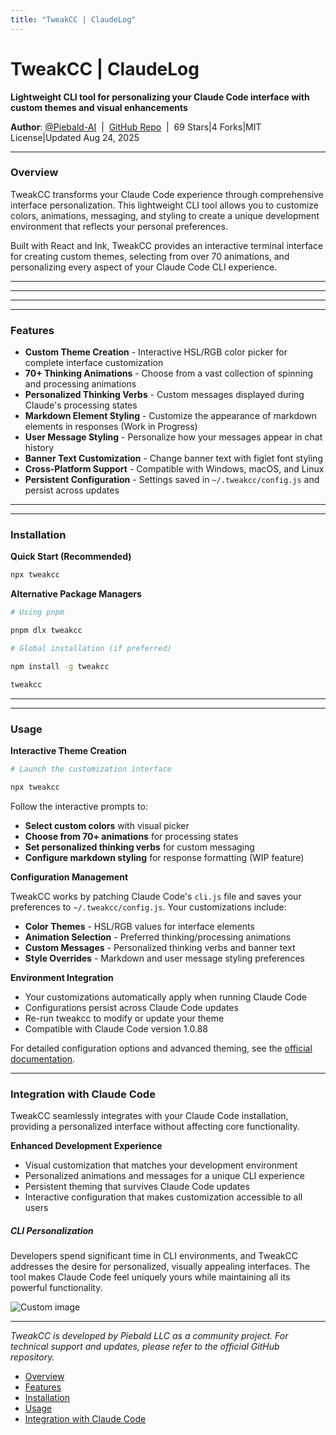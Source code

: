 ```yaml
---
title: "TweakCC | ClaudeLog"
---
```


# TweakCC | ClaudeLog

**Lightweight CLI tool for personalizing your Claude Code interface with custom themes and visual enhancements**

**Author**: [@Piebald-AI](https://github.com/Piebald-AI)  |  [GitHub Repo](https://github.com/Piebald-AI/tweakcc)  |  69 Stars|4 Forks|MIT License|Updated Aug 24, 2025

* * *

### Overview[​](#overview "Direct link to Overview")

TweakCC transforms your Claude Code experience through comprehensive interface personalization. This lightweight CLI tool allows you to customize colors, animations, messaging, and styling to create a unique development environment that reflects your personal preferences.

Built with React and Ink, TweakCC provides an interactive terminal interface for creating custom themes, selecting from over 70 animations, and personalizing every aspect of your Claude Code CLI experience.

* * *

* * *

<!-- Screenshot temporarily removed due to missing asset -->

* * *

* * *

### Features[​](#features "Direct link to Features")

-   **Custom Theme Creation** - Interactive HSL/RGB color picker for complete interface customization
-   **70+ Thinking Animations** - Choose from a vast collection of spinning and processing animations
-   **Personalized Thinking Verbs** - Custom messages displayed during Claude's processing states
-   **Markdown Element Styling** - Customize the appearance of markdown elements in responses (Work in Progress)
-   **User Message Styling** - Personalize how your messages appear in chat history
-   **Banner Text Customization** - Change banner text with figlet font styling
-   **Cross-Platform Support** - Compatible with Windows, macOS, and Linux
-   **Persistent Configuration** - Settings saved in `~/.tweakcc/config.js` and persist across updates

* * *

* * *

### Installation[​](#installation "Direct link to Installation")

**Quick Start (Recommended)**

```bash
npx tweakcc

```

**Alternative Package Managers**

```bash
# Using pnpm

pnpm dlx tweakcc

# Global installation (if preferred)

npm install -g tweakcc

tweakcc

```

* * *

* * *

### Usage[​](#usage "Direct link to Usage")

**Interactive Theme Creation**

```bash
# Launch the customization interface

npx tweakcc

```

Follow the interactive prompts to:

-   **Select custom colors** with visual picker
-   **Choose from 70+ animations** for processing states
-   **Set personalized thinking verbs** for custom messaging
-   **Configure markdown styling** for response formatting (WIP feature)

**Configuration Management**

TweakCC works by patching Claude Code's `cli.js` file and saves your preferences to `~/.tweakcc/config.js`. Your customizations include:

-   **Color Themes** - HSL/RGB values for interface elements
-   **Animation Selection** - Preferred thinking/processing animations
-   **Custom Messages** - Personalized thinking verbs and banner text
-   **Style Overrides** - Markdown and user message styling preferences

**Environment Integration**

-   Your customizations automatically apply when running Claude Code
-   Configurations persist across Claude Code updates
-   Re-run tweakcc to modify or update your theme
-   Compatible with Claude Code version 1.0.88

For detailed configuration options and advanced theming, see the [official documentation](https://github.com/Piebald-AI/tweakcc).

* * *

### Integration with Claude Code[​](#integration-with-claude-code "Direct link to Integration with Claude Code")

TweakCC seamlessly integrates with your Claude Code installation, providing a personalized interface without affecting core functionality.

**Enhanced Development Experience**

-   Visual customization that matches your development environment
-   Personalized animations and messages for a unique CLI experience
-   Persistent theming that survives Claude Code updates
-   Interactive configuration that makes customization accessible to all users

##### CLI Personalization

Developers spend significant time in CLI environments, and TweakCC addresses the desire for personalized, visually appealing interfaces. The tool makes Claude Code feel uniquely yours while maintaining all its powerful functionality.

<img src="/img/discovery/036_cl.png" alt="Custom image" style="max-width: 165px; height: auto;" />

* * *

*TweakCC is developed by Piebald LLC as a community project. For technical support and updates, please refer to the official GitHub repository.*

-   [Overview](#overview)
-   [Features](#features)
-   [Installation](#installation)
-   [Usage](#usage)
-   [Integration with Claude Code](#integration-with-claude-code)